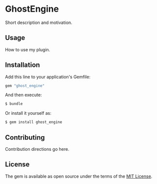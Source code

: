 # GhostEngine
Short description and motivation.

## Usage
How to use my plugin.

## Installation
Add this line to your application's Gemfile:

```ruby
gem "ghost_engine"
```

And then execute:
```bash
$ bundle
```

Or install it yourself as:
```bash
$ gem install ghost_engine
```

## Contributing
Contribution directions go here.

## License
The gem is available as open source under the terms of the [MIT License](https://opensource.org/licenses/MIT).
